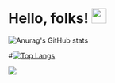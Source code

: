 # Hello, folks! <img src="https://raw.githubusercontent.com/MartinHeinz/MartinHeinz/master/wave.gif" width="30px"> 

![Anurag's GitHub stats](https://github-readme-stats.vercel.app/api?username=oceanseemona&show_icons=true)

#[![Top Langs](https://github-readme-stats.vercel.app/api/top-langs/?username=oceanseemona&layout=compact)](https://github.com/anuraghazra/github-readme-stats)


![](https://komarev.com/ghpvc/?username=oceanseemona&color=blue)


